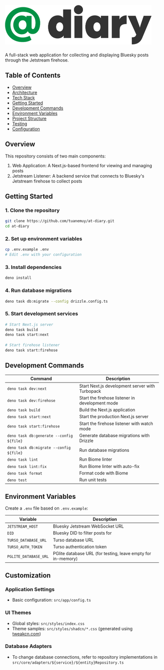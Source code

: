 <h1>
   <img src="./public/images/logo.png" alt="@diary" height="128" />
</h1>

A full-stack web application for collecting and displaying Bluesky posts through the Jetstream firehose.

## Table of Contents

- [Overview](#overview)
- [Architecture](#architecture)
- [Tech Stack](#tech-stack)
- [Getting Started](#getting-started)
- [Development Commands](#development-commands)
- [Environment Variables](#environment-variables)
- [Project Structure](#project-structure)
- [Testing](#testing)
- [Configuration](#configuration)

## Overview

This repository consists of two main components:

1. Web Application: A Next.js-based frontend for viewing and managing posts
2. Jetstream Listener: A backend service that connects to Bluesky's Jetstream firehose to collect posts

## Getting Started

### 1. Clone the repository

```bash
git clone https://github.com/tuanemuy/at-diary.git
cd at-diary
```

### 2. Set up environment variables

```bash
cp .env.example .env
# Edit .env with your configuration
```

### 3. Install dependencies

```bash
deno install
```

### 4. Run database migrations

```bash
deno task db:migrate --config drizzle.config.ts
```

### 5. Start development services

```bash
# Start Next.js server
deno task build
deno task start:next

# Start firehose listener
deno task start:firehose
```

## Development Commands

| Command | Description |
|---------|-------------|
| `deno task dev:next` | Start Next.js development server with Turbopack |
| `deno task dev:firehose` | Start the firehose listener in development mode |
| `deno task build` | Build the Next.js application |
| `deno task start:next` | Start the production Next.js server |
| `deno task start:firehose` | Start the firehose listener with watch mode |
| `deno task db:generate --config ${file}` | Generate database migrations with Drizzle |
| `deno task db:migrate --config ${file}` | Run database migrations |
| `deno task lint` | Run Biome linter |
| `deno task lint:fix` | Run Biome linter with auto-fix |
| `deno task format` | Format code with Biome |
| `deno test` | Run unit tests |

## Environment Variables

Create a `.env` file based on `.env.example`:

| Variable | Description |
|----------|-------------|
| `JETSTREAM_HOST` | Bluesky Jetstream WebSocket URL |
| `DID` | Bluesky DID to filter posts for |
| `TURSO_DATABASE_URL` | Turso database URL |
| `TURSO_AUTH_TOKEN` | Turso authentication token |
| `PGLITE_DATABASE_URL` | PGlite database URL (for testing, leave empty for in-memory) |

## Customization

### Application Settings

- Basic configuration: `src/app/config.ts`

### UI Themes

- Global styles: `src/styles/index.css`
- Theme samples: `src/styles/shadcn/*.css` (generated using [tweakcn.com](https://github.com/jnsahaj/tweakcn))

### Database Adapters

- To change database connections, refer to repository implementations in `src/core/adapters/${service}/${entity}Repository.ts`
